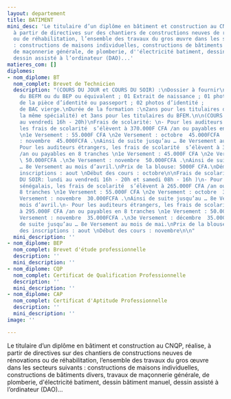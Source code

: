 ```yaml
---
layout: departement
title: BATIMENT
mini_desc: 'Le titulaire d’un diplôme en bâtiment et construction au CNQP, réalise,
  à partir de directives sur des chantiers de constructions neuves de rénovations
  ou de réhabilitation, l’ensemble des travaux du gros œuvre dans les secteurs suivants
  : constructions de maisons individuelles, constructions de bâtiments divers, travaux
  de maçonnerie générale, de plomberie, d''électricité batiment, dessin bâtiment manuel,
  dessin assisté à l’ordinateur (DAO)...'
matieres_com: []
diplomes:
- nom_diplome: BT
  nom_complet: Brevet de Technicien
  description: "(COURS DU JOUR et COURS DU SOIR) :\nDossier à fournir\n01 copie légalisée
    du BEFM ou du BEP ou équivalent ; 01 Extrait de naissance ; 01 photocopie légalisée
    de la pièce d’identité ou passeport ; 02 photos d’identité ;          01 livret
    de BAC vierge.\nDurée de la formation :\n2ans pour les titulaires du BEP (dans
    la même spécialité) et 3ans pour les titulaires du BFEM.\n\n(COURS DU JOUR: lundi
    au vendredi 16h - 20h)\nFrais de scolarité: \n- Pour les auditeurs sénégalais,
    les frais de scolarité  s’élèvent à 370.000F CFA /an ou payables en 8 tranches
    \n1e Versement : 55.000F CFA \n2e Versement : octobre  45.000FCFA .\n3e Versement
    : novembre  45.000FCFA .\nAinsi de suite jusqu’au … 8e Versement au mois d’avril.\n-
    Pour les auditeurs étrangers, les frais de scolarité  s’élèvent à 395.000F CFA
    /an ou payables en 8 tranches \n1e Versement : 45.000F CFA \n2e Versement : octobre
    \ 50.000FCFA .\n3e Versement : novembre  50.000FCFA .\nAinsi de suite jusqu’au
    … 8e Versement au mois d’avril.\nPrix de la blouse: 5000F CFA.\nDémarrage des
    inscriptions : aout \nDébut des cours : octobre\n\nFrais de scolarité: (COURS
    DU SOIR: lundi au vendredi 16h - 20h et samedi 08h - 16h )\n- Pour les auditeurs
    sénégalais, les frais de scolarité  s’élèvent à 265.000F CFA /an ou payables en
    8 tranches \n1e Versement : 55.000F CFA \n2e Versement : octobre  30.000FCFA .\n3e
    Versement : novembre  30.000FCFA .\nAinsi de suite jusqu’au … 8e Versement au
    mois d’avril.\n- Pour les auditeurs étrangers, les frais de scolarité  s’élèvent
    à 295.000F CFA /an ou payables en 8 tranches \n1e Versement : 50.000F CFA \n2e
    Versement : novembre  35.000FCFA .\n3e Versement : décembre  35.000FCFA .\nAinsi
    de suite jusqu’au … 8e Versement au mois de mai.\nPrix de la blouse: 5000F CFA.\nDémarrage
    des inscriptions : aout \nDébut des cours : novembre\n\n"
  mini_description: ''
- nom_diplome: BEP
  nom_complet: Brevet d'étude professionnelle
  description: ''
  mini_description: ''
- nom_diplome: CQP
  nom_complet: Certificat de Qualification Professionnelle
  description: ''
  mini_description: ''
- nom_diplome: CAP
  nom_complet: Certificat d'Aptitude Professionnelle
  description: ''
  mini_description: ''
image: ''

---
```

Le titulaire d’un diplôme en bâtiment et construction au CNQP, réalise, à partir de directives sur des chantiers de constructions neuves de rénovations ou de réhabilitation, l’ensemble des travaux du gros œuvre dans les secteurs suivants : constructions de maisons individuelles, constructions de bâtiments divers, travaux de maçonnerie générale, de plomberie, d'électricité batiment, dessin bâtiment manuel, dessin assisté à l’ordinateur (DAO)...